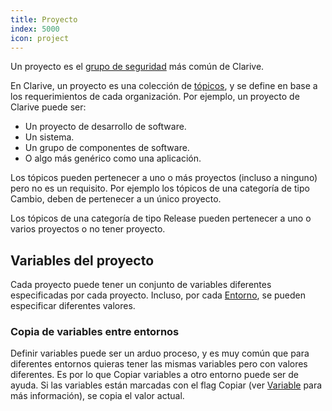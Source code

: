 ```yaml
---
title: Proyecto
index: 5000
icon: project
---
```


Un proyecto es el [grupo de seguridad](concepts/scope) más común de Clarive.

En Clarive, un proyecto es una colección de [tópicos](concepts/topic), y se define en base a los requerimientos
de cada organización. Por ejemplo, un proyecto de Clarive puede ser:

- Un proyecto de desarrollo de software.
- Un sistema.
- Un grupo de componentes de software.
- O algo más genérico como una aplicación.

Los tópicos pueden pertenecer a uno o más proyectos (incluso a ninguno) pero no es un requisito.
Por ejemplo los tópicos de una categoría de tipo Cambio, deben de pertenecer a un único proyecto.

Los tópicos de una categoría de tipo Release pueden pertenecer a uno o varios proyectos o no tener proyecto.

## Variables del proyecto

Cada proyecto puede tener un conjunto de variables diferentes especificadas por cada proyecto. Incluso, por
cada [Entorno](concepts/environment), se pueden especificar diferentes valores.

### Copia de variables entre entornos

Definir variables puede ser un arduo proceso, y es muy común que para diferentes entornos quieras
tener las mismas variables pero con valores diferentes. Es por lo que Copiar variables a otro entorno
puede ser de ayuda. Si las variables están marcadas con el flag Copiar (ver [Variable](concepts/variable)
para más información), se copia el valor actual.

